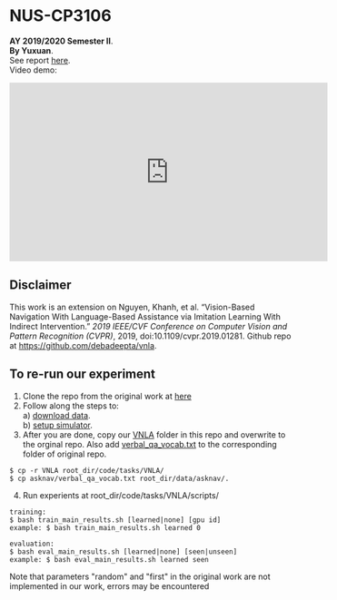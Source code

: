 # NUS-CP3106
<b>AY 2019/2020 Semester II</b>.  
<b>By Yuxuan</b>.  
See report [here](NUS_CP3106_REPORT_YUXUAN.pdf).  
Video demo:
<iframe width="560" height="315" src="https://www.youtube.com/embed/JyBTJMctJJ0" frameborder="0" allow="accelerometer; autoplay; encrypted-media; gyroscope; picture-in-picture" allowfullscreen></iframe>

## Disclaimer
This work is an extension on Nguyen, Khanh, et al. “Vision-Based Navigation With Language-Based Assistance via Imitation Learning With Indirect Intervention.” <i>2019 IEEE/CVF Conference on Computer Vision and Pattern Recognition (CVPR)</i>, 2019, doi:10.1109/cvpr.2019.01281. Github repo at https://github.com/debadeepta/vnla.

## To re-run our experiment
1) Clone the repo from the original work at <a href=https://github.com/debadeepta/vnla>here</a>  
2) Follow along the steps to:  
  a) <a href=https://github.com/debadeepta/vnla/tree/master/data>download data</a>.  
  b) <a href=https://github.com/debadeepta/vnla/tree/master/code>setup simulator</a>.  
3) After you are done, copy our [VNLA](VNLA) folder in this repo and overwrite to the orginal repo. Also add [verbal_qa_vocab.txt](asknav/verbal_qa_vocab.txt) to the corresponding folder of original repo.
```
$ cp -r VNLA root_dir/code/tasks/VNLA/
$ cp asknav/verbal_qa_vocab.txt root_dir/data/asknav/.
```
4) Run experients at root_dir/code/tasks/VNLA/scripts/
```
training:
$ bash train_main_results.sh [learned|none] [gpu id]
example: $ bash train_main_results.sh learned 0

evaluation:
$ bash eval_main_results.sh [learned|none] [seen|unseen]
example: $ bash eval_main_results.sh learned seen
```
   Note that parameters "random" and "first" in the original work are not implemented in our work, errors may be encountered
